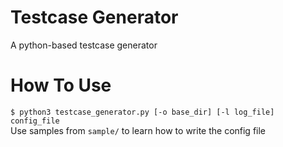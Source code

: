# Testcase Generator
A python-based testcase generator

# How To Use
```$ python3 testcase_generator.py [-o base_dir] [-l log_file] config_file ```  
Use samples from `sample/` to learn how to write the config file
